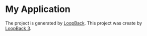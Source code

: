 # My Application

The project is generated by [LoopBack](http://loopback.io).
This project was create by [LoopBack 3](http://loopback.io).
